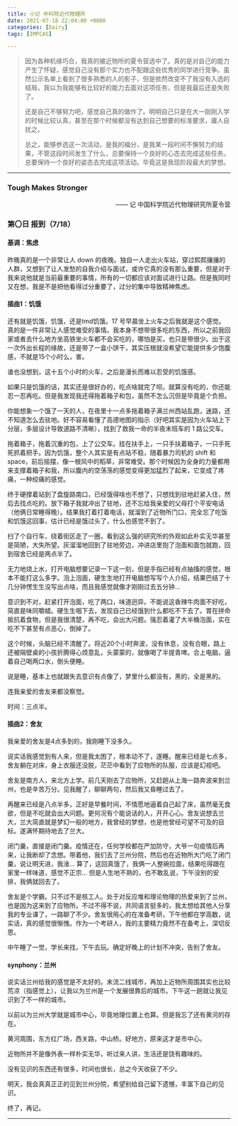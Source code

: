```yaml
---
title: 小记 中科院近代物理所
date: 2021-07-18 22:04:00 +0800
categories: [Dairy]
tags: [IMPCAS]

---
```


> 因为各种机缘巧合，我真的被近物所的夏令营选中了。真的是对自己的能力产生了怀疑，感觉自己没有那个实力也不配跟这些优秀的同学进行竞争。虽然公示名单上看到了很多熟悉的人的影子，但是依然改变不了我没有入选的结局，我以为我能够有比较好的能力去面对这项任务，但是我最后还是失败了。
>
> 还是自己不够努力吧，感觉自己真的做作了。明明自己只是在大一刚刚入学的时候比较认真，甚至在那个时候都没有达到自己想要的标准要求，庸人自扰之。
>
> 总之，能够参选这一次活动，是我的福分，是我某一段时间不懈努力的结果，不管这段时间发生了什么，总要保持一个良好的心态去完成这些任务。总要保持一个良好的姿态去完成这项活动。毕竟这是我现阶段最大的梦想。

---

### Tough Makes Stronger

<p align="right">—— 记 中国科学院近代物理研究所夏令营</p>

### 第〇日 报到（7/18）

#### 基调：焦虑

昨晚真的是一个非常让人 down 的夜晚。独自一人走出火车站，穿过熙熙攘攘的人群，又想到了让人发愁的自我介绍与面试，或许它真的没有那么重要，但是对于我来说他就是当前最重要的事情，所有的一切都应该对面试进行让路。但是我同时又在想，我是不是把他看得过分重要了，过分的集中导致精神焦虑。

#### 插曲1：饥饿

还有就是饥饿，饥饿，还是tmd饥饿。17 号早晨坐上火车之后我就是这个感觉。真的是一件非常让人感觉难受的事情。我本身不想带很多吃的东西，所以之前我回家或者去什么地方坐高铁坐火车都不会买吃的，哪怕是买，也只是带很少。出于这一次外出长程的缘故，还是带了一盒小饼干，其实压根就没希望它能提供多少饱腹感，不就是15个小时么，害。

谁也没想到，这十五个小时的火车，之后是漫长而难以忍受的饥饿感。

如果只是饥饿的话，其实还是很好办的，吃点啥就完了呗。就算没有吃的，你还能忍一忍再吃。但是我发现我还得拖着箱子和包，虽然不怎么沉但是毕竟是个负担。

你能想象一个饿了一天的人，在夜里十一点多拖着箱子满兰州西站乱跑，迷路，还不知道怎么去驻地。好不容易看懂了高德地图的指示（好吧其实是因为火车站上下分层，多层设计导致道路不清晰），找到了救我一命的半夜末班车的 1 路公交车。

拖着箱子，拖着沉重的包，上了公交车。挂在扶手上，一只手扶着箱子，一只手死死抓着把手。因为饥饿，整个人其实是有点站不稳，随着暴力司机的 shift 和 space，前后摇摆，像一根风中的稻草，非常难受。那个时候因为全身的力量都用来支撑着箱子和我，所以腹内的空荡荡的感觉变得更加猛烈了起来，它变成了疼痛，一种绞痛的感觉。

终于硬撑着站到了盘旋路南口，已经饿得啥也不想了，只想找到驻地赶紧入住，然后去找点吃的。放下箱子我就冲出了驻地，还不忘给我亲爱的父母打个平安电话（他俩日常睡得晚）。结果我打着打着电话，就溜到了近物所门口，完全忘了吃饭和饥饿这回事，估计已经是饿过头了，什么也感觉不到了。

扫了个自行车，绕着街区走了一圈，看到这么强的研究所的外观如此朴实无华甚至是简陋，大失所望。灰溜溜地回到了驻地旁边，冲进店里抱了泡面和面包就跑，回到宿舍已经是两点半了。

无力地烧上水，打开电脑想要记录一下这一刻，但是手指已经有点抽搐的感觉，根本不能打这么多字。泡上泡面，硬生生地打开电脑想写写个人介绍，结果巴结了十几分钟愣生生没写出点啥，而且我感觉就像才刚刚过去五分钟...

意识到不对，赶紧打开泡面，吃了两口，味道迥异。不能说这香辣牛肉面不好吃，简直是味同嚼蜡。硬生生咽下去，发现自己已经饿到什么都吃不下去了。胃在拼命抵抗着食物，但是我很清楚，再不吃，会出大问题。强忍着灌了大半桶泡面，实在吃不下甚至有点恶心，倒掉了。

这个时候，头脑已经不清醒了。将近20个小时奔波，没有休息，没有合眼，路上还被隔壁桌的小孩折腾得心烦意乱，头蒙蒙的，就像喝了半提青啤。合上电脑，逼着自己喝两口水，倒头便睡。

说是睡，基本上也就跟失去意识有点像了，梦里什么都没有，黑的，全是黑的。

连我亲爱的舍友来都没察觉。

时间：三点半。

#### 插曲2：舍友

我亲爱的舍友是4点多到的，我刚睡下没多久。

说实话我感觉到有人来，但是我太困了，根本动不了，遂睡。醒来已经是七点多，舍友躺在对床，身上衣服还没脱，茫茫中看到了应物所的队服，应该是幻视吧。

舍友是南方人，来北方上学。前几天刚去了应物所，又赶趟从上海一路奔波来到兰州，也是辛苦万分。见我醒了，聊聊两句，然后我又昏睡过去了。

再醒来已经是八点半多，正好是早餐时间，不情愿地逼着自己起了床，虽然毫无食欲，但是不吃就会出大问题。更何况有个能说话的人，开开心心。舍友说想去兰大，兰大简直就是梦幻一般的地方，我曾经的梦想，也是他曾经可望不可及的目标。遂满怀期待地去了兰大。

闭门羹，直接是闭门羹。疫情还在，任何学校都在严加防守，大爷一句疫情后再来，让我断却了念想。带着他，我们去了兰州分院，然后也在近物所大门吃了闭门羹，说让明天进，我淦... 算了，这回真饿了，我俩一人整碗拉面，结果吃得跟在家里一样味道，感觉不正宗... 但是人生地不熟的，也不敢乱说，下午没别的安排，我俩就回去了。

舍友是个学霸。只不过不是核工人。处于对反应堆和理论物理的热爱来到了兰州，也是因为这来到了应物所。不过不得不说，共同语言挺多的，我太想给其他人分享我的专业课了，一路聊了不少。舍友很用心的在准备考研，下午他都在学高数，说实话，真的感觉很惭愧。作为一个考研人，我的主要精力竟然不在备考上，深切反思。

中午睡了一觉，学长来找，下午去玩。确定好晚上的计划不冲突，告别了舍友。

#### synphony：兰州

说实话兰州给我的感觉是不太好的。末流二线城市，再加上近物所周围其实也比较荒凉（指感觉上），让我以为兰州是一个发展很靠后的城市。下午这一趟就让我见识到了不一样的城市。

以前以为兰州大学就是城市中心，毕竟地理位置上也算。但是我忘了还有黄河的存在。

黄河周围，东方红广场，西关路，中山桥。好地方，原来这才是市中心。

近物所并不是像外表一样朴实无华，听过来人讲，生活还是饶有趣味的。

没有见识的东西还有很多，时间也很长，总之今天收获了不少。

明天，我会真真正正的见到兰州分院，希望别给自己留下遗憾，丰富下自己的见识。

终了，再记。

---

